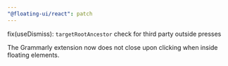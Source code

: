 ```yaml
---
"@floating-ui/react": patch
---
```


fix(useDismiss): `targetRootAncestor` check for third party outside presses

The Grammarly extension now does not close upon clicking when inside floating elements.
